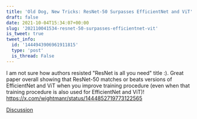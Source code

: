 ```yaml
---
title: 'Old Dog, New Tricks: ResNet-50 Surpasses EfficientNet and ViT'
draft: false
date: 2021-10-04T15:34:07+00:00
slug: '202110041534-resnet-50-surpasses-efficientnet-vit'
is_tweet: true
tweet_info:
  id: '1444943906961911815'
  type: 'post'
  is_thread: False
---
```




I am not sure how authors resisted "ResNet is all you need" title :). Great paper overall showing that ResNet-50 matches or beats versions of EfficientNet and ViT when you improve training procedure (even when that training procedure is also used for EfficientNet and ViT)! <https://x.com/wightmanr/status/1444852719773122565>

[Discussion](https://x.com/sytelus/status/1444943906961911815)
